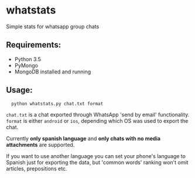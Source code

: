 # whatstats
Simple stats for whatsapp group chats

## Requirements:
- Python 3.5
- PyMongo
- MongoDB installed and running

## Usage:
```
  python whatstats.py chat.txt format
```
`chat.txt` is a chat exported through WhatsApp 'send by email' functionality.
`format` is either `android` or `ios`, depending which OS was used to export the chat.

Currently **only spanish language** and **only chats with no media attachments** are supported.

If you want to use another language you can set your phone's language to Spanish just for exporting the data, but 'common words' ranking won't omit articles, prepositions etc.

